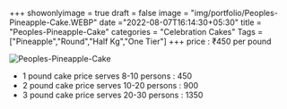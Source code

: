 +++
showonlyimage = true
draft = false
image = "img/portfolio/Peoples-Pineapple-Cake.WEBP"
date ="2022-08-07T16:14:30+05:30"
title = "Peoples-Pineapple-Cake"
categories = "Celebration Cakes"
Tags = ["Pineapple","Round","Half Kg","One Tier"]
+++
price : ₹450 per pound
<!--more-->
![Peoples-Pineapple-Cake](/img/portfolio/Peoples-Pineapple-Cake.WEBP)
* 1 pound cake price serves 8-10 persons : 450
* 2 pound cake price serves 10-20 persons : 900
* 3 pound cake price serves 20-30 persons : 1350
